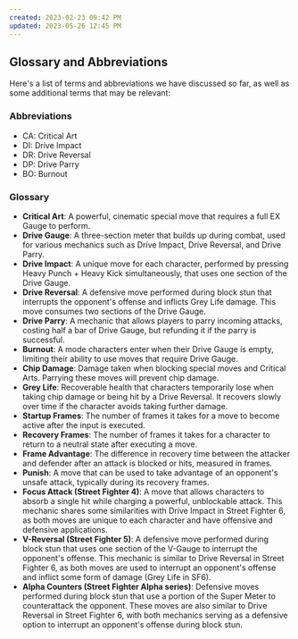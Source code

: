 ```yaml
---
created: 2023-02-23 09:42 PM
updated: 2023-05-26 12:45 PM
---
```

## Glossary and Abbreviations

Here's a list of terms and abbreviations we have discussed so far, as well as some additional terms that may be relevant:

### Abbreviations

-   CA: Critical Art
-   DI: Drive Impact
-   DR: Drive Reversal
-   DP: Drive Parry
-   BO: Burnout

### Glossary

-   **Critical Art**: A powerful, cinematic special move that requires a full EX Gauge to perform.
-   **Drive Gauge**: A three-section meter that builds up during combat, used for various mechanics such as Drive Impact, Drive Reversal, and Drive Parry.
-   **Drive Impact**: A unique move for each character, performed by pressing Heavy Punch + Heavy Kick simultaneously, that uses one section of the Drive Gauge.
-   **Drive Reversal**: A defensive move performed during block stun that interrupts the opponent's offense and inflicts Grey Life damage. This move consumes two sections of the Drive Gauge.
-   **Drive Parry**: A mechanic that allows players to parry incoming attacks, costing half a bar of Drive Gauge, but refunding it if the parry is successful.
-   **Burnout**: A mode characters enter when their Drive Gauge is empty, limiting their ability to use moves that require Drive Gauge.
-   **Chip Damage**: Damage taken when blocking special moves and Critical Arts. Parrying these moves will prevent chip damage.
-   **Grey Life**: Recoverable health that characters temporarily lose when taking chip damage or being hit by a Drive Reversal. It recovers slowly over time if the character avoids taking further damage.
-   **Startup Frames**: The number of frames it takes for a move to become active after the input is executed.
-   **Recovery Frames**: The number of frames it takes for a character to return to a neutral state after executing a move.
-   **Frame Advantage**: The difference in recovery time between the attacker and defender after an attack is blocked or hits, measured in frames.
-   **Punish**: A move that can be used to take advantage of an opponent's unsafe attack, typically during its recovery frames.
-   **Focus Attack (Street Fighter 4)**: A move that allows characters to absorb a single hit while charging a powerful, unblockable attack. This mechanic shares some similarities with Drive Impact in Street Fighter 6, as both moves are unique to each character and have offensive and defensive applications.
-   **V-Reversal (Street Fighter 5)**: A defensive move performed during block stun that uses one section of the V-Gauge to interrupt the opponent's offense. This mechanic is similar to Drive Reversal in Street Fighter 6, as both moves are used to interrupt an opponent's offense and inflict some form of damage (Grey Life in SF6).
-   **Alpha Counters (Street Fighter Alpha series)**: Defensive moves performed during block stun that use a portion of the Super Meter to counterattack the opponent. These moves are also similar to Drive Reversal in Street Fighter 6, with both mechanics serving as a defensive option to interrupt an opponent's offense during block stun.